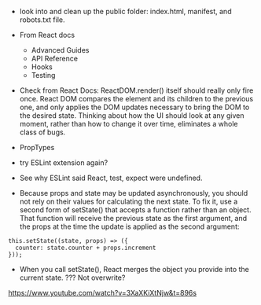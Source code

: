 - look into and clean up the public folder: index.html, manifest, and robots.txt file.

- From React docs
  - Advanced Guides
  - API Reference
  - Hooks
  - Testing

- Check from React Docs: ReactDOM.render() itself should really only fire once. React DOM compares the element and its children to the previous one, and only applies the DOM updates necessary to bring the DOM to the desired state. Thinking about how the UI should look at any given moment, rather than how to change it over time, eliminates a whole class of bugs.

- PropTypes
- try ESLint extension again?
- See why ESLint said React, test, expect were undefined.

- Because props and state may be updated asynchronously, you should not rely on their values for calculating the next state. To fix it, use a second form of setState() that accepts a function rather than an object. That function will receive the previous state as the first argument, and the props at the time the update is applied as the second argument:
```
this.setState((state, props) => ({
  counter: state.counter + props.increment
}));
```

- When you call setState(), React merges the object you provide into the current state. ???  Not overwrite?

https://www.youtube.com/watch?v=3XaXKiXtNjw&t=896s

